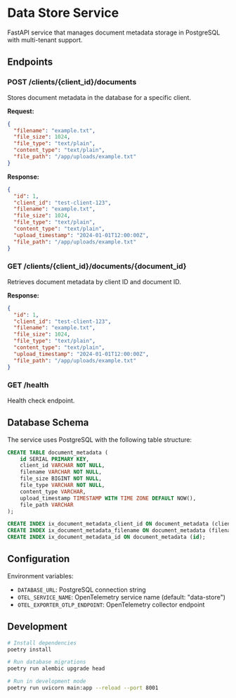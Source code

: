 # Data Store Service

FastAPI service that manages document metadata storage in PostgreSQL with multi-tenant support.

## Endpoints

### POST /clients/{client_id}/documents

Stores document metadata in the database for a specific client.

**Request:**

```json
{
  "filename": "example.txt",
  "file_size": 1024,
  "file_type": "text/plain",
  "content_type": "text/plain",
  "file_path": "/app/uploads/example.txt"
}
```

**Response:**

```json
{
  "id": 1,
  "client_id": "test-client-123",
  "filename": "example.txt",
  "file_size": 1024,
  "file_type": "text/plain",
  "content_type": "text/plain",
  "upload_timestamp": "2024-01-01T12:00:00Z",
  "file_path": "/app/uploads/example.txt"
}
```

### GET /clients/{client_id}/documents/{document_id}

Retrieves document metadata by client ID and document ID.

**Response:**

```json
{
  "id": 1,
  "client_id": "test-client-123",
  "filename": "example.txt",
  "file_size": 1024,
  "file_type": "text/plain",
  "content_type": "text/plain",
  "upload_timestamp": "2024-01-01T12:00:00Z",
  "file_path": "/app/uploads/example.txt"
}
```

### GET /health

Health check endpoint.

## Database Schema

The service uses PostgreSQL with the following table structure:

```sql
CREATE TABLE document_metadata (
    id SERIAL PRIMARY KEY,
    client_id VARCHAR NOT NULL,
    filename VARCHAR NOT NULL,
    file_size BIGINT NOT NULL,
    file_type VARCHAR NOT NULL,
    content_type VARCHAR,
    upload_timestamp TIMESTAMP WITH TIME ZONE DEFAULT NOW(),
    file_path VARCHAR
);

CREATE INDEX ix_document_metadata_client_id ON document_metadata (client_id);
CREATE INDEX ix_document_metadata_filename ON document_metadata (filename);
CREATE INDEX ix_document_metadata_id ON document_metadata (id);
```

## Configuration

Environment variables:

- `DATABASE_URL`: PostgreSQL connection string
- `OTEL_SERVICE_NAME`: OpenTelemetry service name (default: "data-store")
- `OTEL_EXPORTER_OTLP_ENDPOINT`: OpenTelemetry collector endpoint

## Development

```bash
# Install dependencies
poetry install

# Run database migrations
poetry run alembic upgrade head

# Run in development mode
poetry run uvicorn main:app --reload --port 8001
```
